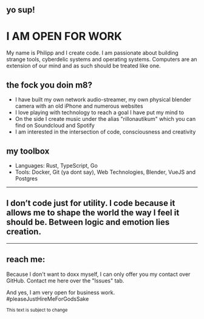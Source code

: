 ## yo sup!

# I AM OPEN FOR WORK

My name is Philipp and I create code. I am passionate about building strange tools, cyberdelic systems and operating systems. Computers are an extension of our mind and as such should be treated like one.

## the fock you doin m8?
- I have built my own network audio-streamer, my own physical blender camera with an old iPhone and numerous websites
- I love playing with technology to reach a goal I have put my mind to
- On the side I create music under the alias "rillonautikum" which you can find on Soundcloud and Spotify
- I am interested in the intersection of code, consciousness and creativity

## my toolbox
- Languages: Rust, TypeScript, Go
- Tools: Docker, Git (ya dont say), Web Technologies, Blender, VueJS and Postgres

---
## I don’t code just for utility. I code because it allows me to shape the world the way I feel it should be. Between logic and emotion lies creation.
---

## reach me:
Because I don't want to doxx myself, I can only offer you my contact over GitHub. Contact me here over the "Issues" tab.

And yes, I am very open for business work. #pleaseJustHireMeForGodsSake

<sub>This text is subject to change</sub>
<!--
**thallosaurus/.github** is a ✨ _special_ ✨ repository because its `profile/README.md` (this file) appears on your GitHub profile.

Here are some ideas to get you started:

- 🔭 I’m currently working on ...
- 🌱 I’m currently learning ...
- 👯 I’m looking to collaborate on ...
- 🤔 I’m looking for help with ...
- 💬 Ask me about ...
- 📫 How to reach me: ...
- 😄 Pronouns: ...
- ⚡ Fun fact: ...
-->
